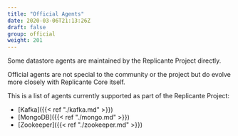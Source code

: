 ```yaml
---
title: "Official Agents"
date: 2020-03-06T21:13:26Z
draft: false
group: official
weight: 201
---
```


Some datastore agents are maintained by the Replicante Project directly.

Official agents are not special to the community or the project but do evolve
more closely with Replicante Core itself.

This is a list of agents currently supported as part of the Replicante Project:

* [Kafka]({{< ref "./kafka.md" >}})
* [MongoDB]({{< ref "./mongo.md" >}})
* [Zookeeper]({{< ref "./zookeeper.md" >}})
